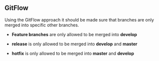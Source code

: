 ## GitFlow

Using the GitFlow approach it should be made sure that branches are only merged into specific other branches. 

- **Feature branches** are only allowed to be merged into **develop**

- **release** is only allowed to be merged into **develop** and **master**

- **hotfix** is only allowed to be merged into **master** and **develop**
